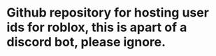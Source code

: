 # Github repository for hosting user ids for roblox, this is apart of a discord bot, please ignore.
